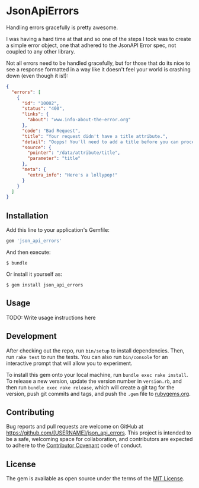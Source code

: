 # JsonApiErrors

Handling errors gracefully is pretty awesome.

I was having a hard time at that and so one of the steps I took was to create a simple
error object, one that adhered to the JsonAPI Error spec, not coupled to any other
library.

Not all errors need to be handled gracefully, but for those that do its nice to
see a response formatted in a way like it doesn't feel your world is
crashing down (even though it is!):

```json
{
  "errors": [
    {
      "id": "10002",
      "status": "400",
      "links": {
        "about": "www.info-about-the-error.org"
      },
      "code": "Bad Request",
      "title": "Your request didn't have a title attribute.",
      "detail": "Oopps! You'll need to add a title before you can proceed.",
      "source": {
        "pointer": "/data/attribute/title",
        "parameter": "title"
      },
      "meta": {
        "extra_info": "Here's a lollypop!"
      }
    }
  ]
}
```

## Installation

Add this line to your application's Gemfile:

```ruby
gem 'json_api_errors'
```

And then execute:

    $ bundle

Or install it yourself as:

    $ gem install json_api_errors

## Usage

TODO: Write usage instructions here

## Development

After checking out the repo, run `bin/setup` to install dependencies. Then, run `rake test` to run the tests. You can also run `bin/console` for an interactive prompt that will allow you to experiment.

To install this gem onto your local machine, run `bundle exec rake install`. To release a new version, update the version number in `version.rb`, and then run `bundle exec rake release`, which will create a git tag for the version, push git commits and tags, and push the `.gem` file to [rubygems.org](https://rubygems.org).

## Contributing

Bug reports and pull requests are welcome on GitHub at https://github.com/[USERNAME]/json_api_errors. This project is intended to be a safe, welcoming space for collaboration, and contributors are expected to adhere to the [Contributor Covenant](contributor-covenant.org) code of conduct.


## License

The gem is available as open source under the terms of the [MIT License](http://opensource.org/licenses/MIT).
